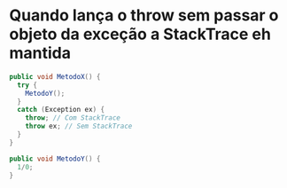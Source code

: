 # Quando lança o throw sem passar o objeto da exceção a StackTrace eh mantida

```csharp
public void MetodoX() {
  try {
    MetodoY();
  }
  catch (Exception ex) {
    throw; // Com StackTrace
    throw ex; // Sem StackTrace
  }
}

public void MetodoY() {
  1/0;
}
```
